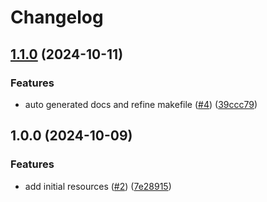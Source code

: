 # Changelog

## [1.1.0](https://github.com/CloudNationHQ/terraform-azure-lb/compare/v1.0.0...v1.1.0) (2024-10-11)


### Features

* auto generated docs and refine makefile ([#4](https://github.com/CloudNationHQ/terraform-azure-lb/issues/4)) ([39ccc79](https://github.com/CloudNationHQ/terraform-azure-lb/commit/39ccc793e6e24f8344ed08f91bef60c843e5c3c8))

## 1.0.0 (2024-10-09)


### Features

* add initial resources ([#2](https://github.com/CloudNationHQ/terraform-azure-lb/issues/2)) ([7e28915](https://github.com/CloudNationHQ/terraform-azure-lb/commit/7e28915dba90a0af36b5873f1ca25d6e2e8e7cc6))
